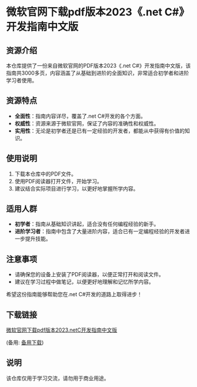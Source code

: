 # 微软官网下载pdf版本2023《.net C#》开发指南中文版

## 资源介绍

本仓库提供了一份来自微软官网的PDF版本2023《.net C#》开发指南中文版，该指南共3000多页，内容涵盖了从基础到进阶的全面知识，非常适合初学者和进阶学习者使用。

## 资源特点

- **全面性**：指南内容详尽，覆盖了.net C#开发的各个方面。
- **权威性**：资源来源于微软官网，保证了内容的准确性和权威性。
- **实用性**：无论是初学者还是已有一定经验的开发者，都能从中获得有价值的知识。

## 使用说明

1. 下载本仓库中的PDF文件。
2. 使用PDF阅读器打开文件，开始学习。
3. 建议结合实际项目进行学习，以更好地掌握所学内容。

## 适用人群

- **初学者**：指南从基础知识讲起，适合没有任何编程经验的新手。
- **进阶学习者**：指南中包含了大量进阶内容，适合已有一定编程经验的开发者进一步提升技能。

## 注意事项

- 请确保您的设备上安装了PDF阅读器，以便正常打开和阅读文件。
- 建议在学习过程中做笔记，以便更好地理解和记忆所学内容。

希望这份指南能够帮助您在.net C#开发的道路上取得进步！

## 下载链接
[微软官网下载pdf版本2023.netC开发指南中文版](https://pan.quark.cn/s/1ea14892c399) 

(备用: [备用下载](https://pan.baidu.com/s/1g5ZikGVaFjDavlDRCHIk4A?pwd=1234))

## 说明

该仓库仅用于学习交流，请勿用于商业用途。
